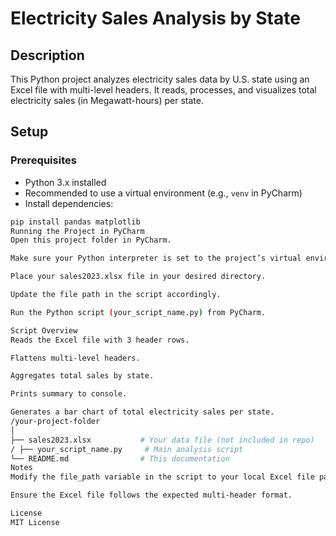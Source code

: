 # Electricity Sales Analysis by State

## Description
This Python project analyzes electricity sales data by U.S. state using an Excel file with multi-level headers. It reads, processes, and visualizes total electricity sales (in Megawatt-hours) per state.

## Setup

### Prerequisites
- Python 3.x installed
- Recommended to use a virtual environment (e.g., `venv` in PyCharm)
- Install dependencies:
```bash
pip install pandas matplotlib
Running the Project in PyCharm
Open this project folder in PyCharm.

Make sure your Python interpreter is set to the project’s virtual environment.

Place your sales2023.xlsx file in your desired directory.

Update the file path in the script accordingly.

Run the Python script (your_script_name.py) from PyCharm.

Script Overview
Reads the Excel file with 3 header rows.

Flattens multi-level headers.

Aggregates total sales by state.

Prints summary to console.

Generates a bar chart of total electricity sales per state.
/your-project-folder
│
├── sales2023.xlsx           # Your data file (not included in repo)
/ ├── your_script_name.py     # Main analysis script
└── README.md                # This documentation
Notes
Modify the file_path variable in the script to your local Excel file path.

Ensure the Excel file follows the expected multi-header format.

License
MIT License